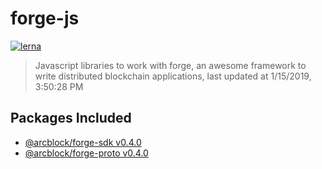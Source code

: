 # forge-js

[![lerna](https://img.shields.io/badge/maintained%20with-lerna-cc00ff.svg)](https://lernajs.io/)

> Javascript libraries to work with forge, an awesome framework to write distributed blockchain applications, last updated at 1/15/2019, 3:50:28 PM

## Packages Included

- [@arcblock/forge-sdk v0.4.0](./packages/forge-sdk)
- [@arcblock/forge-proto v0.4.0](./packages/forge-proto)
